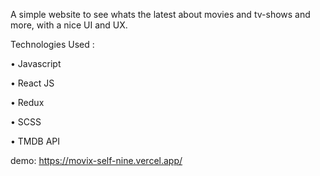 A simple website to see whats the latest about movies and tv-shows and more, with a nice UI and UX.

Technologies Used :

• Javascript

• React JS

• Redux

• SCSS

• TMDB API


demo: https://movix-self-nine.vercel.app/
